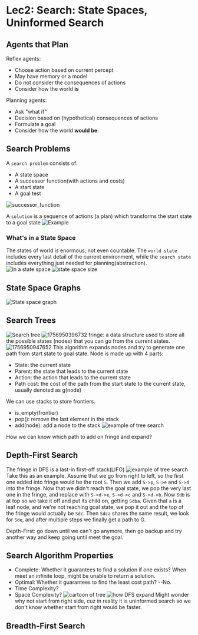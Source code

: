 # Lec2: Search: State Spaces, Uninformed Search
## Agents that Plan
Reflex agents:
- Choose action based on current percept
- May have memory or a model    
- Do not consider the consequences of actions
- Consider how the world **is**

Planning agents:
- Ask "what if"
- Decision based on (hypothetical) consequences of actions
- Formulate a goal
- Consider how the world **would be**

## Search Problems
A `search problem` consists of:
- A state space
- A successor function(with actions and costs)
- A start state
- A goal test

![successor_function](image/lec2/1.png)

A `solution` is a sequence of actions (a plan) which transforms the start state to a goal state
![Example](image/lec2/1756949471181.png)


### What's in a State Space
The states of world is enormous, not even countable.
The `world state` includes every last detail of the current environment, while the `search state` includes everything just needed for planning(abstraction). 
![In a state space](image/lec2/1756949755049.png)
![state space size](image/lec2/2.png)


## State Space Graphs
![State space graph](image/lec2/1756949871442.png)

## Search Trees
![Search tree](image/lec2/1756949983197.png)
![1756950396732](image/lec2/1756950396732.png)
fringe: a data structure used to store all the possible states (nodes) that you can go from the current states.
![1756950947652](image/lec2/1756950947652.png)
This algorithm expands nodes and try to generate one path from start state to goal state.
Node is made up with 4 parts:
- State: the current state
- Parent: the state that leads to the current state
- Action: the action that leads to the current state
- Path cost: the cost of the path from the start state to the current state, usually denoted as g(node)

We can use stacks to store frontiers.
- is_empty(frontier)
- pop(): remove the last element in the stack
- add(node): add a node to the stack
![example of tree search](image/lec2/3.png)

How we can know which path to add on fringe and expand?
## Depth-First Search
The fringe in DFS is a last-in first-off stack(LIFO)
![example of tree search](image/lec2/4.png)
Take this as an example.
Assume that we go from right to left, so the first one added into fringe would be the root `S`.
Then we add `S->p`, `S->e` and `S->d` into the fringe.
Now that we didn't reach the goal state, we pop the very last one in the fringe, and replace with `S->d->e`, `S->d->c` and `S->d->b`.
Now `Sdb` is at top so we take it off and put its child on, getting `Sdba`.
Given that `a` is a leaf node, and we're not reaching goal state, we pop it out and the top of the fringe would actually be `Sdc`.
Then `Sdca` shares the same result, we look for `Sde`, and after multiple steps we finally get a path to G.

Depth-First: go down until we can't go anymore, then go backup and try another way and keep going until meet the goal.

## Search Algorithm Properties
- Complete: Whether it guarantees to find a solution if one exists?
When meet an infinite loop, might be unable to return a solution.
- Optimal: Whether it guarantees to find the least cost path?  --No.
- Time Complexity?
- Space Complexity?
![cartoon of tree](image/lec2/5.png)
![how DFS expand](image/lec2/6.png)
Might wonder why not start from right side, cuz in reality it is uninformed search so we don't know whether start from right would be faster.

## Breadth-First Search

